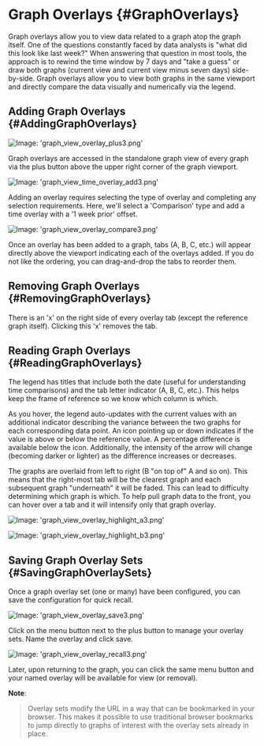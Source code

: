 # Graph Overlays {#GraphOverlays}
Graph overlays allow you to view data related to a graph atop the graph itself.  One of the questions constantly faced by data analysts is "what did this look like last week?"  When answering that question in most tools, the approach is to rewind the time window by 7 days and "take a guess" or draw both graphs (current view and current view minus seven days) side-by-side. Graph overlays allow you to view both graphs in the same viewport and directly compare the data visually and numerically via the legend.


## Adding Graph Overlays {#AddingGraphOverlays}

![Image: 'graph_view_overlay_plus3.png'](/assets/graph_view_overlay_plus3.png?raw=true)

Graph overlays are accessed in the standalone graph view of every graph via the plus button above the upper right corner of the graph viewport.

![Image: 'graph_view_time_overlay_add3.png'](/assets/graph_view_time_overlay_add3.png?raw=true)

Adding an overlay requires selecting the type of overlay and completing any selection requirements.  Here, we'll select a 'Comparison' type and add a time overlay with a '1 week prior' offset.

![Image: 'graph_view_overlay_compare3.png'](/assets/graph_view_overlay_compare3.png?raw=true)

Once an overlay has been added to a graph, tabs (A, B, C, etc.) will appear directly above the viewport indicating each of the overlays added.  If you do not like the ordering, you can drag-and-drop the tabs to reorder them.


## Removing Graph Overlays {#RemovingGraphOverlays}

There is an 'x' on the right side of every overlay tab (except the reference graph itself).  Clicking this 'x' removes the tab.


## Reading Graph Overlays {#ReadingGraphOverlays}

The legend has titles that include both the date (useful for understanding time comparisons) and the tab letter indicator (A, B, C, etc.).  This helps keep the frame of reference so we know which column is which.

As you hover, the legend auto-updates with the current values with an additional indicator describing the variance between the two graphs for each corresponding data point. An icon pointing up or down indicates if the value is above or below the reference value. A percentage difference is available below the icon.  Additionally, the intensity of the arrow will change (becoming darker or lighter) as the difference increases or decreases.

The graphs are overlaid from left to right (B "on top of" A and so on).  This means that the right-most tab will be the clearest graph and each subsequent graph "underneath" it will be faded.  This can lead to difficulty determining which graph is which.  To help pull graph data to the front, you can hover over a tab and it will intensify only that graph overlay.

![Image: 'graph_view_overlay_highlight_a3.png'](/assets/graph_view_overlay_highlight_a3.png?raw=true)

![Image: 'graph_view_overlay_highlight_b3.png'](/assets/graph_view_overlay_highlight_b3.png?raw=true)


## Saving Graph Overlay Sets {#SavingGraphOverlaySets}

Once a graph overlay set (one or many) have been configured, you can save the configuration for quick recall.

![Image: 'graph_view_overlay_save3.png'](/assets/graph_view_overlay_save3.png?raw=true)

Click on the menu button next to the plus button to manage your overlay sets. Name the overlay and click save.

![Image: 'graph_view_overlay_recall3.png'](/assets/graph_view_overlay_recall3.png?raw=true)

Later, upon returning to the graph, you can click the same menu button and your named overlay will be available for view (or removal).

**Note**:
> Overlay sets modify the URL in a way that can be bookmarked in your browser.  This makes it possible to use traditional browser bookmarks to jump directly to graphs of interest with the overlay sets already in place.
